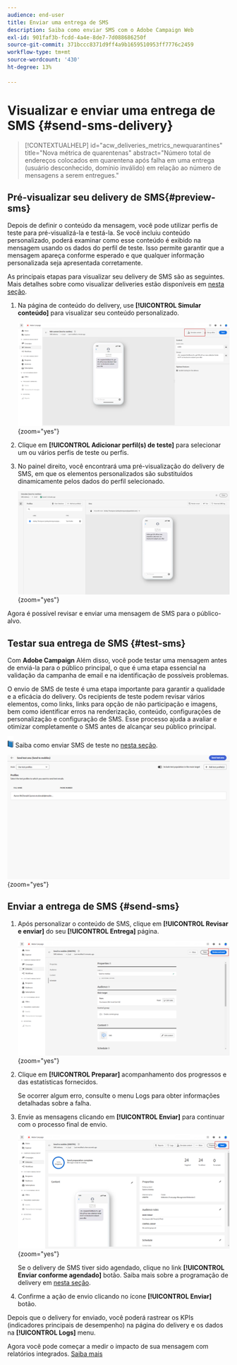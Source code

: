 ```yaml
---
audience: end-user
title: Enviar uma entrega de SMS
description: Saiba como enviar SMS com o Adobe Campaign Web
exl-id: 901faf3b-fcdd-4a4e-8de7-7d088686250f
source-git-commit: 371bccc8371d9ff4a9b1659510953ff7776c2459
workflow-type: tm+mt
source-wordcount: '430'
ht-degree: 13%

---
```


# Visualizar e enviar uma entrega de SMS {#send-sms-delivery}

>[!CONTEXTUALHELP]
>id="acw_deliveries_metrics_newquarantines"
>title="Nova métrica de quarentenas"
>abstract="Número total de endereços colocados em quarentena após falha em uma entrega (usuário desconhecido, domínio inválido) em relação ao número de mensagens a serem entregues."

## Pré-visualizar seu delivery de SMS{#preview-sms}

Depois de definir o conteúdo da mensagem, você pode utilizar perfis de teste para pré-visualizá-la e testá-la. Se você incluiu conteúdo personalizado, poderá examinar como esse conteúdo é exibido na mensagem usando os dados do perfil de teste. Isso permite garantir que a mensagem apareça conforme esperado e que qualquer informação personalizada seja apresentada corretamente.

As principais etapas para visualizar seu delivery de SMS são as seguintes. Mais detalhes sobre como visualizar deliveries estão disponíveis em [nesta seção](../preview-test/preview-content.md).

1. Na página de conteúdo do delivery, use **[!UICONTROL Simular conteúdo]** para visualizar seu conteúdo personalizado.

   ![](assets/sms_send_1.png){zoom=&quot;yes&quot;}

1. Clique em **[!UICONTROL Adicionar perfil(s) de teste]** para selecionar um ou vários perfis de teste ou perfis.

   <!--
    Once your test profiles are selected, click **[!UICONTROL Select]**.
    ![](assets/sms_send_2.png){zoomable="yes"}
    -->

1. No painel direito, você encontrará uma pré-visualização do delivery de SMS, em que os elementos personalizados são substituídos dinamicamente pelos dados do perfil selecionado.

   ![](assets/sms_send_3.png){zoom=&quot;yes&quot;}

Agora é possível revisar e enviar uma mensagem de SMS para o público-alvo.

## Testar sua entrega de SMS {#test-sms}

Com **Adobe Campaign** Além disso, você pode testar uma mensagem antes de enviá-la para o público principal, o que é uma etapa essencial na validação da campanha de email e na identificação de possíveis problemas.

O envio de SMS de teste é uma etapa importante para garantir a qualidade e a eficácia do delivery. Os recipients de teste podem revisar vários elementos, como links, links para opção de não participação e imagens, bem como identificar erros na renderização, conteúdo, configurações de personalização e configuração de SMS. Esse processo ajuda a avaliar e otimizar completamente o SMS antes de alcançar seu público principal.

![](../assets/do-not-localize/book.png) Saiba como enviar SMS de teste no [nesta seção](../preview-test/test-deliveries.md).

![](assets/sms_send_6.png){zoom=&quot;yes&quot;}

## Enviar a entrega de SMS {#send-sms}

1. Após personalizar o conteúdo de SMS, clique em **[!UICONTROL Revisar e enviar]** do seu **[!UICONTROL Entrega]** página.

   ![](assets/sms_send_4.png){zoom=&quot;yes&quot;}

1. Clique em **[!UICONTROL Preparar]** acompanhamento dos progressos e das estatísticas fornecidos.

   Se ocorrer algum erro, consulte o menu Logs para obter informações detalhadas sobre a falha.

1. Envie as mensagens clicando em **[!UICONTROL Enviar]** para continuar com o processo final de envio.

   ![](assets/sms_send_5.png){zoom=&quot;yes&quot;}

   Se o delivery de SMS tiver sido agendado, clique no link **[!UICONTROL Enviar conforme agendado]** botão. Saiba mais sobre a programação de delivery em [nesta seção](../msg/gs-messages.md#schedule-the-delivery-sending).


1. Confirme a ação de envio clicando no ícone **[!UICONTROL Enviar]** botão.

Depois que o delivery for enviado, você poderá rastrear os KPIs (indicadores principais de desempenho) na página do delivery e os dados na **[!UICONTROL Logs]** menu.

Agora você pode começar a medir o impacto de sua mensagem com relatórios integrados. [Saiba mais](../reporting/sms-report.md)
